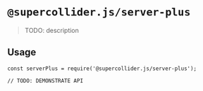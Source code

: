 # `@supercollider.js/server-plus`

> TODO: description

## Usage

```
const serverPlus = require('@supercollider.js/server-plus');

// TODO: DEMONSTRATE API
```
